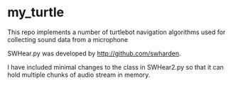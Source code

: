 # my_turtle
This repo implements a number of turtlebot navigation algorithms used for collecting sound data from a microphone

SWHear.py was developed by http://github.com/swharden.

I have included minimal changes to the class in SWHear2.py so that it can hold multiple chunks of audio stream in memory.
